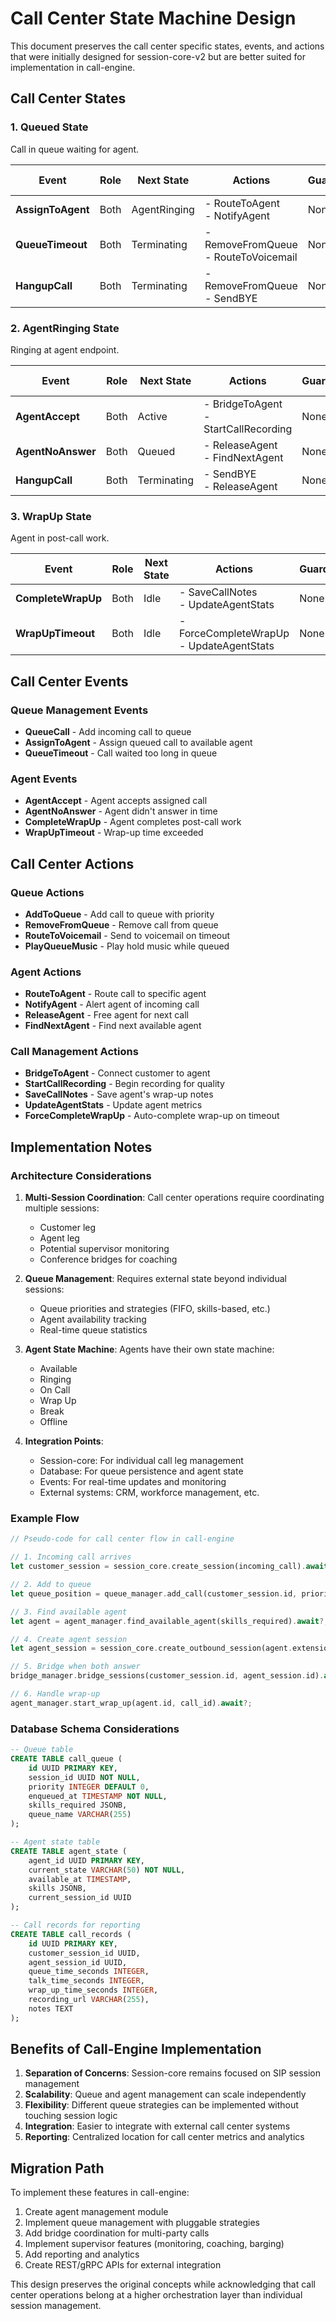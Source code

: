 # Call Center State Machine Design

This document preserves the call center specific states, events, and actions that were initially designed for session-core-v2 but are better suited for implementation in call-engine.

## Call Center States

### 1. **Queued** State
Call in queue waiting for agent.

| Event | Role | Next State | Actions | Guards | Conditions Set |
|-------|------|------------|---------|--------|----------------|
| **AssignToAgent** | Both | AgentRinging | - RouteToAgent<br>- NotifyAgent | None | None |
| **QueueTimeout** | Both | Terminating | - RemoveFromQueue<br>- RouteToVoicemail | None | None |
| **HangupCall** | Both | Terminating | - RemoveFromQueue<br>- SendBYE | None | None |

### 2. **AgentRinging** State
Ringing at agent endpoint.

| Event | Role | Next State | Actions | Guards | Conditions Set |
|-------|------|------------|---------|--------|----------------|
| **AgentAccept** | Both | Active | - BridgeToAgent<br>- StartCallRecording | None | InQueue: false |
| **AgentNoAnswer** | Both | Queued | - ReleaseAgent<br>- FindNextAgent | None | None |
| **HangupCall** | Both | Terminating | - SendBYE<br>- ReleaseAgent | None | None |

### 3. **WrapUp** State
Agent in post-call work.

| Event | Role | Next State | Actions | Guards | Conditions Set |
|-------|------|------------|---------|--------|----------------|
| **CompleteWrapUp** | Both | Idle | - SaveCallNotes<br>- UpdateAgentStats | None | AgentAvailable: true |
| **WrapUpTimeout** | Both | Idle | - ForceCompleteWrapUp<br>- UpdateAgentStats | None | AgentAvailable: true |

## Call Center Events

### Queue Management Events
- **QueueCall** - Add incoming call to queue
- **AssignToAgent** - Assign queued call to available agent
- **QueueTimeout** - Call waited too long in queue

### Agent Events  
- **AgentAccept** - Agent accepts assigned call
- **AgentNoAnswer** - Agent didn't answer in time
- **CompleteWrapUp** - Agent completes post-call work
- **WrapUpTimeout** - Wrap-up time exceeded

## Call Center Actions

### Queue Actions
- **AddToQueue** - Add call to queue with priority
- **RemoveFromQueue** - Remove call from queue
- **RouteToVoicemail** - Send to voicemail on timeout
- **PlayQueueMusic** - Play hold music while queued

### Agent Actions
- **RouteToAgent** - Route call to specific agent
- **NotifyAgent** - Alert agent of incoming call
- **ReleaseAgent** - Free agent for next call
- **FindNextAgent** - Find next available agent

### Call Management Actions
- **BridgeToAgent** - Connect customer to agent
- **StartCallRecording** - Begin recording for quality
- **SaveCallNotes** - Save agent's wrap-up notes
- **UpdateAgentStats** - Update agent metrics
- **ForceCompleteWrapUp** - Auto-complete wrap-up on timeout

## Implementation Notes

### Architecture Considerations

1. **Multi-Session Coordination**: Call center operations require coordinating multiple sessions:
   - Customer leg
   - Agent leg
   - Potential supervisor monitoring
   - Conference bridges for coaching

2. **Queue Management**: Requires external state beyond individual sessions:
   - Queue priorities and strategies (FIFO, skills-based, etc.)
   - Agent availability tracking
   - Real-time queue statistics

3. **Agent State Machine**: Agents have their own state machine:
   - Available
   - Ringing
   - On Call
   - Wrap Up
   - Break
   - Offline

4. **Integration Points**:
   - Session-core: For individual call leg management
   - Database: For queue persistence and agent state
   - Events: For real-time updates and monitoring
   - External systems: CRM, workforce management, etc.

### Example Flow

```rust
// Pseudo-code for call center flow in call-engine

// 1. Incoming call arrives
let customer_session = session_core.create_session(incoming_call).await?;

// 2. Add to queue
let queue_position = queue_manager.add_call(customer_session.id, priority).await?;

// 3. Find available agent
let agent = agent_manager.find_available_agent(skills_required).await?;

// 4. Create agent session
let agent_session = session_core.create_outbound_session(agent.extension).await?;

// 5. Bridge when both answer
bridge_manager.bridge_sessions(customer_session.id, agent_session.id).await?;

// 6. Handle wrap-up
agent_manager.start_wrap_up(agent.id, call_id).await?;
```

### Database Schema Considerations

```sql
-- Queue table
CREATE TABLE call_queue (
    id UUID PRIMARY KEY,
    session_id UUID NOT NULL,
    priority INTEGER DEFAULT 0,
    enqueued_at TIMESTAMP NOT NULL,
    skills_required JSONB,
    queue_name VARCHAR(255)
);

-- Agent state table
CREATE TABLE agent_state (
    agent_id UUID PRIMARY KEY,
    current_state VARCHAR(50) NOT NULL,
    available_at TIMESTAMP,
    skills JSONB,
    current_session_id UUID
);

-- Call records for reporting
CREATE TABLE call_records (
    id UUID PRIMARY KEY,
    customer_session_id UUID,
    agent_session_id UUID,
    queue_time_seconds INTEGER,
    talk_time_seconds INTEGER,
    wrap_up_time_seconds INTEGER,
    recording_url VARCHAR(255),
    notes TEXT
);
```

## Benefits of Call-Engine Implementation

1. **Separation of Concerns**: Session-core remains focused on SIP session management
2. **Scalability**: Queue and agent management can scale independently
3. **Flexibility**: Different queue strategies can be implemented without touching session logic
4. **Integration**: Easier to integrate with external call center systems
5. **Reporting**: Centralized location for call center metrics and analytics

## Migration Path

To implement these features in call-engine:

1. Create agent management module
2. Implement queue management with pluggable strategies
3. Add bridge coordination for multi-party calls
4. Implement supervisor features (monitoring, coaching, barging)
5. Add reporting and analytics
6. Create REST/gRPC APIs for external integration

This design preserves the original concepts while acknowledging that call center operations belong at a higher orchestration layer than individual session management.
